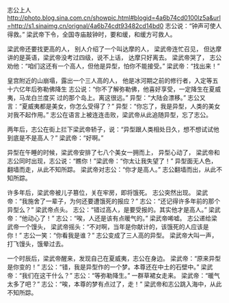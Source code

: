 志公上人
http://photo.blog.sina.com.cn/showpic.html#blogid=4a6b74cd0100lz5a&url=http://s1.sinaimg.cn/orignal/4a6b74cdt93482cd14bd0
志公说：“钟声可使人得救。”
梁武帝下令，全国寺庙敲钟时，要和缓，和缓方可救人。
 
梁武帝还要找更高的人，
别人介绍了一个叫达摩的人，
梁武帝连忙召见，
但达摩讲的是英语，梁武帝没考过四级，说不上话，
达摩只好离去。
梁武帝哭了，
志公劝他：“咱们这还有一个高人，但他是异型，怕你不能接受。”
梁武帝：“找出来！”
 
皇宫附近的山崩塌，露出一个三人高的人，
他是冰河期之前的修行者，入定等五十六亿年后弥勒佛降生
志公说：“你不了解弥勒佛，他喜好享受，一定降生在夏威夷，马龙白兰度买
         过的那个岛上。离这很远。”
异型：“大陆会漂移。”
志公又言：“夏威夷都是美女，你怎么受得了？”
异型：“你忘了，我是异型，人类的美女对我不起作用。”
志公在语言上被连连击败，梁武帝从此追随异型，忘了志公。
 
两年后，志公在街上拦下梁武帝轿子，说：“异型跟人类相处日久，想不想试试他到底是不是高人？”
梁武帝：“好啊。”
 
异型在午睡的时候，梁武帝安排了七八个美女一拥而上，
异型心动了，
梁武帝和志公同时出现，志公说：“瞧你！”梁武帝：“你太让我失望了！”
异型面无人色，翻墙而走，从此不知所踪。
梁武帝对志公：“你才是高人。”
志公翻墙而出，从此不知所踪。
 
许多年后，梁武帝被儿子篡位，关在牢房，即将饿死。
志公突然出现。
梁武帝：“我施舍了一辈子，为何还要遭饿死的报应？”
志公：“还记得许多年前的那个异型么？”
梁武帝点头。
志公：“错过高人，是要受报的。其实他才是高人。”
梁武帝：“他动心了！”
志公：“唉，人还是该有点暖气的。”
梁武帝唏嘘。
志公递给梁武帝一个馒头，
梁武帝摇头：“不对啊，当年是你献计的，该饿死的人应该是你！”
志公一笑：“你看我是谁？”
志公变成了三人高的异型。
梁武帝大叫一声，打飞馒头，饿晕过去。
 
一个时辰后，梁武帝醒来，发现自己在夏威夷，志公在身边。
梁武帝：“原来异型是你变的！”
志公：“错，我是异型作的一个梦。本尊还在中土的石壁中。”
梁武帝：“我们在这干什么？”
志公：“等弥勒降生。”
一群草裙女走来。
梁武帝：“暖气太多了吧？”
志公：“唉，本尊的梦有点过了，走！”
梁武帝和志公跳入海中，从此不知所踪。
 
 
 
 
 
 
 
